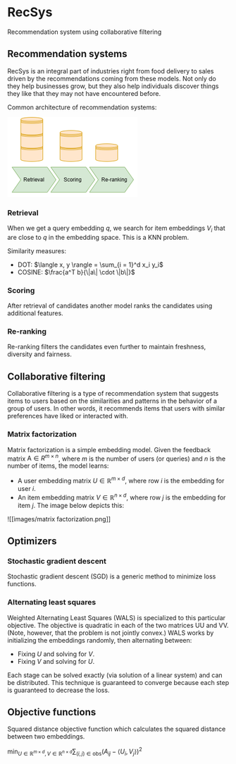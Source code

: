 # RecSys
Recommendation system using collaborative filtering

## Recommendation systems
RecSys is an integral part of industries right from food delivery to sales driven by the recommendations coming from these models. Not only do they help businesses grow, but they also help individuals discover things they like that they may not have encountered before.

Common architecture of recommendation systems:

![Architecture](https://github.com/imBLISP/RecSys/blob/main/images/Architecture.png)

### Retrieval
When we get a query embedding $q$, we search for item embeddings $V_i$ that are close to $q$ in the embedding space. This is a KNN problem.

Similarity measures:
 - DOT: $\langle x, y \rangle = \sum_{i = 1}^d x_i y_i$
 - COSINE: $\frac{a^T b}{\|a\| \cdot \|b\|}$

### Scoring
After retrieval of candidates another model ranks the candidates using additional features.
### Re-ranking
Re-ranking filters the candidates even further to maintain freshness, diversity and fairness.
## Collaborative filtering
 Collaborative filtering is a type of recommendation system that suggests items to users based on the similarities and patterns in the behavior of a group of users. In other words, it recommends items that users with similar preferences have liked or interacted with.

### Matrix factorization
Matrix factorization is a simple embedding model. Given the feedback matrix $\mathrm{A} \in R^{m \times n}$, where $m$ is the number of users (or queries) and $n$ is the number of items, the model learns:
- A user embedding matrix $U \in \mathbb{R}^{m \times d}$, where row $i$ is the embedding for user $i$.
- An item embedding matrix $V \in \mathbb{R}^{n \times d}$, where row $j$ is the embedding for item $j$. The image below depicts this:

![[images/matrix factorization.png]]

## Optimizers

### Stochastic gradient descent
Stochastic gradient descent (SGD) is a generic method to minimize loss functions.


### Alternating least squares
Weighted Alternating Least Squares (WALS) is specialized to this particular objective. The objective is quadratic in each of the two matrices UU and VV. (Note, however, that the problem is not jointly convex.) WALS works by initializing the embeddings randomly, then alternating between:
   - Fixing $U$ and solving for $V$.
   - Fixing $V$ and solving for $U$.
   
Each stage can be solved exactly (via solution of a linear system) and can be distributed. This technique is guaranteed to converge because each step is guaranteed to decrease the loss.

## Objective functions
Squared distance objective function which calculates the squared distance between two embeddings.

$\min _{U \in \mathbb{R}^{m \times d}, V \in \mathbb{R}^{n \times d}} \sum_{(i, j) \in \mathrm{obs}}\left(A_{i j}-\left\langle U_{i}, V_{j}\right\rangle\right)^{2}$
